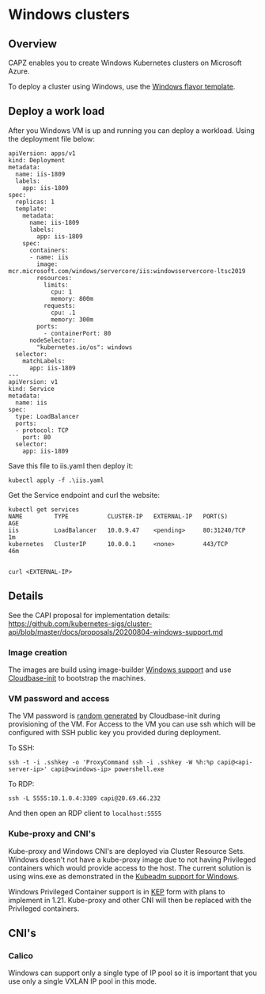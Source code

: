 # Windows clusters

## Overview

CAPZ enables you to create Windows Kubernetes clusters on Microsoft Azure.

To deploy a cluster using Windows, use the [Windows flavor template](https://raw.githubusercontent.com/kubernetes-sigs/cluster-api-provider-azure/master/templates/cluster-template-windows.yaml).

## Deploy a work load

After you Windows VM is up and running you can deploy a workload. Using the deployment file below:

```
apiVersion: apps/v1
kind: Deployment
metadata:
  name: iis-1809
  labels:
    app: iis-1809
spec:
  replicas: 1
  template:
    metadata:
      name: iis-1809
      labels:
        app: iis-1809
    spec:
      containers:
      - name: iis
        image: mcr.microsoft.com/windows/servercore/iis:windowsservercore-ltsc2019
        resources:
          limits:
            cpu: 1
            memory: 800m
          requests:
            cpu: .1
            memory: 300m
        ports:
          - containerPort: 80
      nodeSelector:
        "kubernetes.io/os": windows
  selector:
    matchLabels:
      app: iis-1809
---
apiVersion: v1
kind: Service
metadata:
  name: iis
spec:
  type: LoadBalancer
  ports:
  - protocol: TCP
    port: 80
  selector:
    app: iis-1809
```

Save this file to iis.yaml then deploy it:

```
kubectl apply -f .\iis.yaml
```

Get the Service endpoint and curl the website:

```
kubectl get services
NAME         TYPE           CLUSTER-IP   EXTERNAL-IP   PORT(S)        AGE
iis          LoadBalancer   10.0.9.47    <pending>     80:31240/TCP   1m
kubernetes   ClusterIP      10.0.0.1     <none>        443/TCP        46m


curl <EXTERNAL-IP>
```

## Details

See the CAPI proposal for implementation details: https://github.com/kubernetes-sigs/cluster-api/blob/master/docs/proposals/20200804-windows-support.md

### Image creation
The images are build using image-builder [Windows support](https://github.com/kubernetes-sigs/image-builder/pull/382) 
and use [Cloudbase-init](https://cloudbase-init.readthedocs.io/en/latest/) to bootstrap the machines.  

### VM password and access
The VM password is [random generated](https://cloudbase-init.readthedocs.io/en/latest/plugins.html#setting-password-main)
by Cloudbase-init during provisioning of the VM. For Access to the VM you can use ssh which will be configured with SSH
public key you provided during deployment. 

To SSH:

```
ssh -t -i .sshkey -o 'ProxyCommand ssh -i .sshkey -W %h:%p capi@<api-server-ip>' capi@<windows-ip> powershell.exe
```

To RDP:

```
ssh -L 5555:10.1.0.4:3389 capi@20.69.66.232
```

And then open an RDP client to `localhost:5555`

### Kube-proxy and CNI's

Kube-proxy and Windows CNI's are deployed via Cluster Resource Sets.  Windows doesn't not have a kube-proxy image due 
to not having Privileged containers which would provide access to the host.  The current solution is using wins.exe as 
demonstrated in the [Kubeadm support for Windows](https://kubernetes.io/docs/tasks/administer-cluster/kubeadm/adding-windows-nodes/).    

Windows Privileged Container support is in [KEP](https://github.com/kubernetes/enhancements/pull/2037) form with plans to 
implement in 1.21.  Kube-proxy and other CNI will then be replaced with the Privileged containers. 

## CNI's
### Calico 
Windows can support only a single type of IP pool so it is important that you use only a single VXLAN IP pool in this mode.


